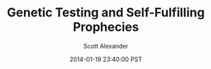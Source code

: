 ---
layout: podcast
title: "Genetic Testing and Self-Fulfilling Prophecies"
author: Scott Alexander
description: https://slatestarcodex.com/2014/01/19/genetic-testing-and-self-fulfilling-prophecies/
date: 2014-01-19 23:40:00 PST
length: 960034
duration: 240
guid: genetic-testing-and-self-fulfilling-prophecies
---